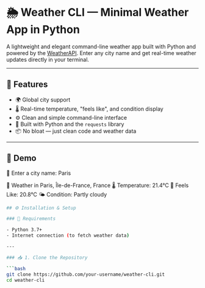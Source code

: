 # 🌦️ Weather CLI — Minimal Weather App in Python

A lightweight and elegant command-line weather app built with Python and powered by the [WeatherAPI](https://www.weatherapi.com/). Enter any city name and get real-time weather updates directly in your terminal.

---

## 🚀 Features

- 🌍 Global city support
- 🌡️ Real-time temperature, "feels like", and condition display
- ⚙️ Clean and simple command-line interface
- 🐍 Built with Python and the `requests` library
- 📦 No bloat — just clean code and weather data

---

## 📸 Demo

🌆 Enter a city name: Paris

📍 Weather in Paris, Île-de-France, France
🌡️ Temperature: 21.4°C
🥶 Feels Like: 20.8°C
🌤️ Condition: Partly cloudy

```bash
## ⚙️ Installation & Setup

### 🔧 Requirements

- Python 3.7+
- Internet connection (to fetch weather data)

---

### 📥 1. Clone the Repository

```bash
git clone https://github.com/your-username/weather-cli.git
cd weather-cli
